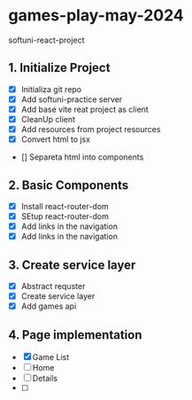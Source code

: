 # games-play-may-2024

softuni-react-project

## 1. Initialize Project

- [x] Initializa git repo
- [x] Add softuni-practice server
- [x] Add base vite reat project as client
- [x] CleanUp client
- [x] Add resources from project resources
- [x] Convert html to jsx
- [] Separeta html into components

## 2. Basic Components

- [x] Install react-router-dom
- [x] SEtup react-router-dom
- [x] Add links in the navigation
- [x] Add links in the navigation
## 3. Create service layer
- [x] Abstract requster 
- [x] Create service layer 
- [x] Add games api 

## 4. Page implementation
- [x] Game List
- [ ] Home
- [ ] Details
- [ ]  
